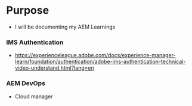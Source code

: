 # Purpose
- I will be documenting my AEM Learnings


### IMS Authentication
- https://experienceleague.adobe.com/docs/experience-manager-learn/foundation/authentication/adobe-ims-authentication-technical-video-understand.html?lang=en

### AEM DevOps
- Cloud manager

